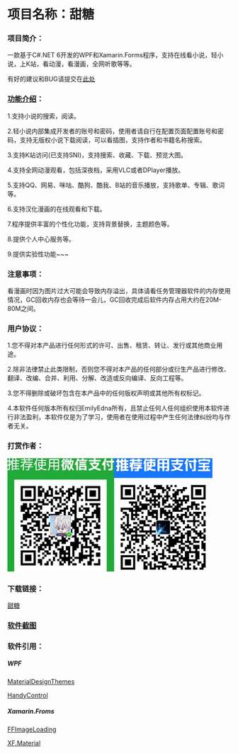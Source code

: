 # 项目名称：甜糖

### 项目简介：

一款基于C#.NET 6开发的WPF和Xamarin.Forms程序，支持在线看小说，轻小说，上K站，看动漫，看漫画，全网听歌等等。

有好的建议和BUG请提交在[此处](https://github.com/EmilyEdna/CandySugar/issues)

### [功能介绍](https://github.com/EmilyEdna/CandySugar/blob/master/framework.md)：

1.支持小说的搜索，阅读。

2.轻小说内部集成开发者的账号和密码，使用者请自行在配置页面配置账号和密码，支持无版权小说下载阅读，可以看插图，支持作者和书籍名称搜索。

3.支持K站访问(已支持SNI)，支持搜索、收藏、下载、预览大图。

4.支持全网动漫观看，包括深夜档，采用VLC或者DPlayer播放。

5.支持QQ、网易、咪咕、酷狗、酷我、B站的音乐播放，支持歌单、专辑、歌词等。

6.支持汉化漫画的在线观看和下载。

7.程序提供丰富的个性化功能，支持背景替换，主题颜色等。

8.提供个人中心服务等。

9.提供实验性功能~~~

### 注意事项：

看漫画时因为图片过大可能会导致内存溢出，具体请看任务管理器软件的内存使用情况，GC回收内存也会等待一会儿，GC回收完成后软件内存占用大约在20M-80M之间。

### 用户协议：

1.您不得对本产品进行任何形式的许可、出售、租赁、转让、发行或其他商业用途。

2.除非法律禁止此类限制，否则您不得对本产品的任何部分或衍生产品进行修改、翻译、改编、合并、利用、分解、改造或反向编译、反向工程等。

3.您不得删除或破坏包含在本产品中的任何版权声明或其他所有权标记。

4.本软件任何版本所有权归EmilyEdna所有，且禁止任何人任何组织使用本软件进行非法盈利，本软件仅是为了学习，使用者在使用过程中产生任何法律纠纷均与作者无关。

### 打赏作者：

![p7.png](Image/p7.png)![p8.png](Image/p8.png)

### 下载链接：
[甜糖](https://github.com/EmilyEdna/CandySugar/releases/download/V1/CandySugar.7z)

### [软件截图](https://github.com/EmilyEdna/CandySugar/blob/master/description.md)

### 软件引用：
##### WPF
[MaterialDesignThemes](https://github.com/MaterialDesignInXAML/MaterialDesignInXamlToolkit)

[HandyControl](https://github.com/ghost1372/HandyControls)

##### Xamarin.Froms
[FFImageLoading](https://github.com/luberda-molinet/FFImageLoading)

[XF.Material](https://github.com/Baseflow/XF-Material-Library)
